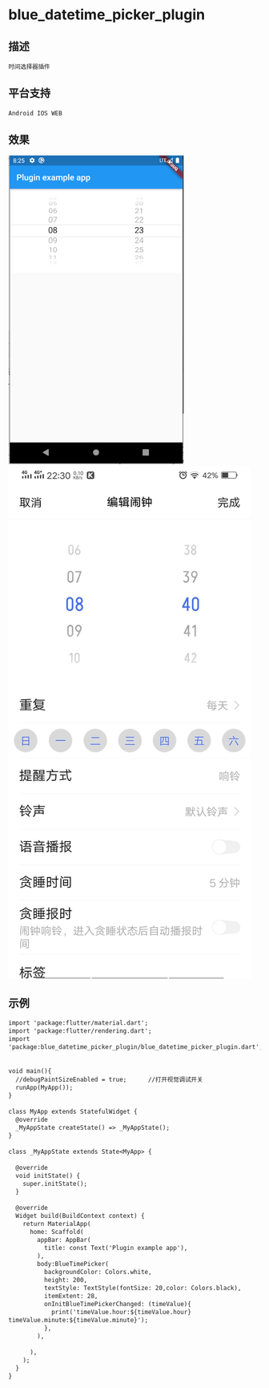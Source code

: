 # blue_datetime_picker_plugin

## 描述
	时间选择器插件

## 平台支持
	Android IOS WEB

## 效果

![](https://raw.githubusercontent.com/MyBlueSir/FlutterPlugin/master/example/blue_datetime_picker_plugin/example1.png)
![](https://raw.githubusercontent.com/MyBlueSir/FlutterPlugin/master/example/blue_datetime_picker_plugin/example2.jpg)

## 示例

```flutter
import 'package:flutter/material.dart';
import 'package:flutter/rendering.dart';
import 'package:blue_datetime_picker_plugin/blue_datetime_picker_plugin.dart';


void main(){
  //debugPaintSizeEnabled = true;      //打开视觉调试开关
  runApp(MyApp());
}

class MyApp extends StatefulWidget {
  @override
  _MyAppState createState() => _MyAppState();
}

class _MyAppState extends State<MyApp> {

  @override
  void initState() {
    super.initState();
  }

  @override
  Widget build(BuildContext context) {
    return MaterialApp(
      home: Scaffold(
        appBar: AppBar(
          title: const Text('Plugin example app'),
        ),
        body:BlueTimePicker(
          backgroundColor: Colors.white,
          height: 200,
          textStyle: TextStyle(fontSize: 20,color: Colors.black),
          itemExtent: 28,
          onInitBlueTimePickerChanged: (timeValue){
            print('timeValue.hour:${timeValue.hour} timeValue.minute:${timeValue.minute}');
          },
        ),

      ),
    );
  }
}

```